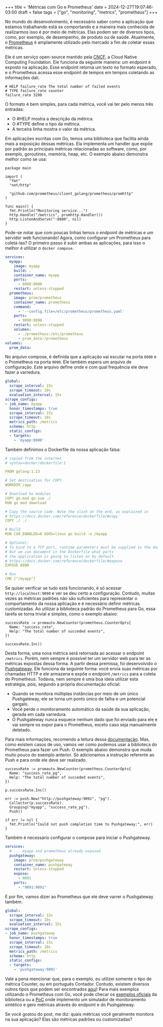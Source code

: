 +++
title = 'Métricas com Go e Prometheus'
date = 2024-12-27T19:07:46-03:00
draft = false
tags = ["go", "monitoring", "metrics", "prometheus"]
+++

No mundo do desenvolvimento, é necessário saber como a aplicação que estamos trabalhando está se comportando e a maneira mais conhecida de realizarmos isso é por meio de métricas.  Elas podem ser de diversos tipos, como, por exemplo, de desempenho, de produto ou de saúde. Atualmente, o [Prometheus](https://www.cncf.io/projects/prometheus/) é amplamente utilizado pelo mercado a fim de coletar essas métricas.

Ele é um serviço open-source mantido pela [CNCF](https://www.cncf.io/), a Cloud Native Computing Foundation. Ele funciona da seguinte maneira: um endpoint é exposto na aplicação. Esse endpoint retorna um texto no formato esperado, e o Prometheus acessa esse endpoint de tempos em tempos coletando as informações dali. 

```
# HELP failure_rate The total number of failed events
# TYPE failure_rate counter
failure_rate 3280
```

O formato é bem simples, para cada métrica, você vai ter pelo menos três entradas:
- O #HELP mostra a descrição da métrica. 
- O #TYPE define o tipo da métrica.
- A terceira linha mostra o valor da métrica.

Em aplicações escritas com Go, temos uma biblioteca que facilita ainda mais a exposição dessas métricas. Ela implementa um handler que expõe por padrão as principais métricas relacionadas ao software, como, por exemplo, goroutines, memória, heap, etc. O exemplo abaixo demonstra melhor como se usa:

```golang
package main

import (
  "fmt"
  "net/http"

  "github.com/prometheus/client_golang/prometheus/promhttp"
)

func main() {
  fmt.Println("Monitoring service...")
  http.Handle("/metrics", promhttp.Handler())
  http.ListenAndServe(":8080", nil)
}
```

Pode-se notar que com poucas linhas temos o endpoint de métricas e um servidor web funcionando! Agora, como configurar um Prometheus para coletá-las? O primeiro passo é subir ambas as aplicações, para isso o melhor é utilizar o `docker compose`. 

```yaml
services:
  myapp:
    image: myapp
    build: .
    container_name: myapp
    ports:
      - 8080:8080
    restart: unless-stopped
  prometheus:
    image: prom/prometheus
    container_name: prometheus
    command:
      - '--config.file=/etc/prometheus/prometheus.yaml'
    ports:
      - 9090:9090
    restart: unless-stopped
    volumes:
      - ./prometheus:/etc/prometheus
      - prom_data:/prometheus
volumes:
  prom_data:
```

No arquivo compose, é definida que a aplicação vai escutar na porta `8080` e o Prometheus na porta `9090`. Ele também espera um arquivo de configuração. Este arquivo define onde e com qual frequência ele deve fazer a varredura.

```yaml
global:
  scrape_interval: 15s
  scrape_timeout: 10s
  evaluation_interval: 15s
scrape_configs:
- job_name: myapp
  honor_timestamps: true
  scrape_interval: 15s
  scrape_timeout: 10s
  metrics_path: /metrics
  scheme: http
  static_configs:
  - targets:
    - 'myapp:8080'
```

Também definimos o Dockerfile da nossa aplicação falsa:

```yaml
# copied from the internet
# syntax=docker/dockerfile:1

FROM golang:1.23

# Set destination for COPY
WORKDIR /app

# Download Go modules
COPY go.mod go.sum ./
RUN go mod download

# Copy the source code. Note the slash at the end, as explained in
# https://docs.docker.com/reference/dockerfile/#copy
COPY ./ ./

# Build
RUN CGO_ENABLED=0 GOOS=linux go build -o /myapp

# Optional:
# To bind to a TCP port, runtime parameters must be supplied to the docker command.
# But we can document in the Dockerfile what ports
# the application is going to listen on by default.
# https://docs.docker.com/reference/dockerfile/#expose
EXPOSE 8080

# Run
CMD ["/myapp"]
```

Se quiser verificar se tudo está funcionando, é só acessar `http://localhost:9090` e ver se deu certo a configuração. Contudo, muitas vezes as métricas padrões não são suficientes para representar o comportamento da nossa aplicação e é necessário definir métricas customizadas. Ao utilizar a biblioteca padrão do Prometheus para Go, essa tarefa se torna trivial e simples, como o exemplo abaixo:

```golang
successRate := promauto.NewCounter(prometheus.CounterOpts{
  Name: "success_rate",
  Help: "The total number of succeded events",
})

successRate.Inc()
```

Desta forma, uma nova métrica será retornada ao acessar o endpoint `/metrics`. Porém, nem sempre é possível ter um servidor web para ter as métricas expostas dessa forma. A partir dessa premissa, foi desenvolvido o [Pushgateway](https://prometheus.io/docs/instrumenting/pushing/). Ele funciona da seguinte forma: você envia suas métricas por chamadas HTTP e ele armazena e expõe o endpoint `/metrics` para a coleta do Prometheus. Todavia, nem sempre é uma boa ideia utilizar esta estratégia, pois, segundo a própria documentação oficial:
- Quando se monitora múltiplas instâncias por meio de um único Pushgateway, ele se torna um ponto único de falha e um potencial gargalo.
- Você perde o monitoramento automático da saúde da sua aplicação, gerada em cada varredura.
- O Pushgateway nunca esquece nenhum dado que foi enviado para ele e vai sempre os expor para o Prometheus, exceto caso seja manualmente deletado.

Para mais informações, recomendo a leitura dessa [documentação](https://prometheus.io/docs/practices/pushing/). Mas, como existem casos de uso, vamos ver como podemos usar a biblioteca do Prometheus para fazer um Push. O exemplo abaixo demonstra que muda muito pouco do exemplo anterior. Só adicionamos a instrução referente ao Push e para onde ele deve ser realizado.

```golang
successRate := promauto.NewCounter(prometheus.CounterOpts{
  Name: "success_rate_pg",
  Help: "The total number of succeded events",
})

p.successRate.Inc()

err := push.New("http://pushgateway:9091", "pg").
  Collector(p.successRate).
  Grouping("myapp", "success_rate_pg").
  Push()

if err != nil {
  fmt.Println("Could not push completion time to Pushgateway:", err)
}
```

Também é necessário configurar o compose para iniciar o Pushgateway.

```yaml
services:
  # ... myapp and prometheus already exposed
  pushgateway:
    image: prom/pushgateway
    container_name: pushgateway
    restart: unless-stopped
    expose:
      - 9091
    ports:
      - "9091:9091"
```

E por fim, vamos dizer ao Prometheus que ele deve varrer o Pushgateway também.

```yaml
global:
  scrape_interval: 15s
  scrape_timeout: 10s
  evaluation_interval: 15s
scrape_configs:
- job_name: pushgateway
  honor_timestamps: true
  scrape_interval: 15s
  scrape_timeout: 10s
  metrics_path: /metrics
  scheme: http
  static_configs:
  - targets:
    - 'pushgateway:9091'
```

Vale a pena mencionar que, para o exemplo, eu utilizei somente o tipo de métrica Counter, ou em português Contador. Contudo, existem diversos outros tipos que podem ser encontrados [aqui](https://prometheus.io/docs/concepts/metric_types/)! Para mais exemplos utilizando o Prometheus com Go, você pode checar os [exemplos oficiais](https://github.com/prometheus/client_golang/tree/main/examples) da biblioteca ou a [PoC](https://github.com/mfbmina/poc-prometheus-exporter) onde implemento um simulador de monitoramento sintético e gero métricas através do endpoint e do Pushgateway.

Se você gostou do post, me diz: quais métricas você geralmente monitora na sua aplicação? Elas são métricas padrões ou customizadas?
